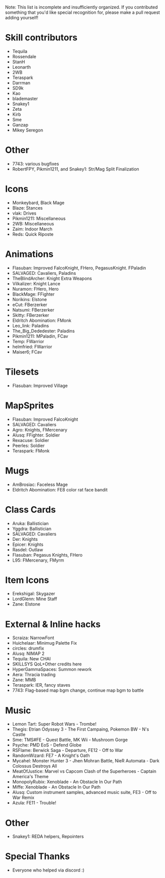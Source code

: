 Note: This list is incomplete and insufficiently organized. If you contributed
something that you'd like special recognition for, please make a pull request
adding yourself!

# Skill contributors

- Tequila
- Rossendale
- StanH
- Leonarth
- 2WB
- Teraspark
- Darrman
- SD9k
- Kao
- blademaster
- Snakey1
- Zeta
- Kirb
- Sme
- Ganzap
- Mikey Seregon

# Other

- 7743: various bugfixes
- RobertFPY, Pikmin1211, and Snakey1: Str/Mag Split Finalization

# Icons

- Monkeybard, Black Mage
- Blaze: Stances
- vlak: Drives
- Pikmin1211: Miscellaneous
- 2WB: Miscellaneous
- Zaim: Indoor March
- Reds: Quick Riposte

# Animations

- Flasuban: Improved FalcoKnight, FHero, PegasusKnight. FPaladin
- SALVAGED: Cavaliers, Paladins
- TheBlindArcher: Knight Extra Weapons
- Vilkalizer: Knight Lance
- Nuramon: FHero, Hero
- BlackMage: FFighter
- Norikins: Elstone
- eCut: FBerzerker
- Natsumi: FBerzerker
- Skitty: FBerzerker
- Eldritch Abomination: FMonk
- Leo_link: Paladins
- The_Big_Dededester: Paladins
- Pikmin1211: MPaladin, FCav
- Temp: FWarrior
- helmfried: FWarrior
- Maiser6; FCav

# Tilesets

- Flasuban: Improved Village

# MapSprites

- Flasuban: Improved FalcoKnight
- SALVAGED: Cavaliers
- Agro: Knights, FMercenary
- Alusq: FFighter. Soldier
- Rexacuse: Soldier
- Peerles: Soldier
- Teraspark: FMonk

# Mugs

- AmBrosiac: Faceless Mage
- Eldritch Abomination: FE8 color rat face bandit

# Class Cards

- Aruka: Ballistician
- Yggdra: Ballistician
- SALVAGED: Cavaliers
- Der: Knights
- Epicer: Knights
- Rasdel: Outlaw
- Flasuban: Pegasus Knights, FHero
- L95: FMercenary, FMyrm

# Item Icons
- Erekshigal: Skygazer
- LordGlenn: Mine Staff
- Zane: Elstone

# External & Inline hacks

- Scraiza: NarrowFont 
- Huichelaar: Minimug Palette Fix
- circles: drumfix
- Alusq: NIMAP 2
- Tequila: New CHAI
- SKILLSYS QoL+Other credits here
- HyperGammaSpaces: Summon rework
- Aera: Thracia trading
- Zane: MMB
- Teraspark: IER, fancy staves
- 7743: Flag-based map bgm change, continue map bgm to battle

# Music

- Lemon Tart: Super Robot Wars - Trombe!
- Thegis: Etrian Odyssey 3 - The First Campaing, Pokemon BW - N's Castle
- Sme: TMS#FE - Quest Battle, MK Wii - Mushroom Gorge
- Psyche: PMD EoS - Defend Globe
- RSFlame: Berwick Saga - Departure, FE12 - Off to War
- RandomWizard: FE7 - A Knight's Oath
- Mycahel: Monster Hunter 3 - Jhen Mohran Battle, NieR Automata - Dark Colossus Destroys All 
- MeatOfJustice: Marvel vs Capcom Clash of the Superheroes - Captain America's Theme
- MonopolyRubix: Xenoblade - An Obstacle In Our Path
- Miffe: Xenoblade - An Obstacle In Our Path
- Alusq: Custom instrument samples, advanced music suite, FE3 - Off to War Remix
- Azula: FE11 - Trouble!

# Other

- Snakey1: REDA helpers, Repointers

# Special Thanks

- Everyone who helped via discord :)

